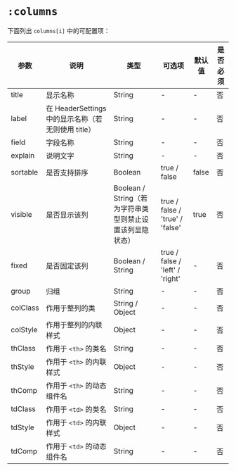 # `:columns`

下面列出 `columns[i]` 中的可配置项：

| 参数 | 说明 | 类型 | 可选项 | 默认值 | 是否必须 |
|---|---|---|---|---|---|
| title | 显示名称 | String | - | - | 否 |
| label | 在 HeaderSettings 中的显示名称（若无则使用 title） | String | - | - | 否 |
| field | 字段名称 | String | - | - | 否 |
| explain | 说明文字 | String | - | - | 否 |
| sortable | 是否支持排序 | Boolean | true / false | false | 否 |
| visible | 是否显示该列 | Boolean / String（若为字符串类型则禁止设置该列显隐状态） | true / false / 'true' / 'false' | true | 否 |
| fixed | 是否固定该列 | Boolean / String | true / false / 'left' / 'right' | - | 否 |
| group | 归组 | String | - | - | 否 |
| colClass | 作用于整列的类 | String / Object | - | - | 否 |
| colStyle | 作用于整列的内联样式 | Object | - | - | 否 |
| thClass | 作用于 `<th>` 的类名 | String | - | - | 否 |
| thStyle | 作用于 `<th>` 的内联样式 | Object | - | - | 否 |
| thComp | 作用于 `<th>` 的动态组件名 | String | - | - | 否 |
| tdClass | 作用于 `<td>` 的类名 | String | - | - | 否 |
| tdStyle | 作用于 `<td>` 的内联样式 | Object | - | - | 否 |
| tdComp | 作用于 `<td>` 的动态组件名 | String | - | - | 否 |
